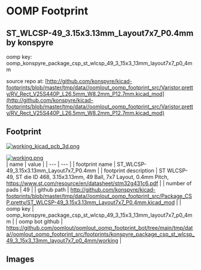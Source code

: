 # OOMP Footprint  
## ST_WLCSP-49_3.15x3.13mm_Layout7x7_P0.4mm  by konspyre  
  
oomp key: oomp_konspyre_package_csp_st_wlcsp_49_3_15x3_13mm_layout7x7_p0_4mm  
  
source repo at: [http://github.com/konspyre/kicad-footprints/blob/master/tmp/data//oomlout_oomp_footprint_src/Varistor.pretty/RV_Rect_V25S440P_L26.5mm_W8.2mm_P12.7mm.kicad_mod](http://github.com/konspyre/kicad-footprints/blob/master/tmp/data//oomlout_oomp_footprint_src/Varistor.pretty/RV_Rect_V25S440P_L26.5mm_W8.2mm_P12.7mm.kicad_mod)  
## Footprint  
  
[![working_kicad_pcb_3d.png](working_kicad_pcb_3d_600.png)](working_kicad_pcb_3d.png)  
  
[![working.png](working_600.png)](working.png)  
| name | value | 
| --- | --- | 
| footprint name | ST_WLCSP-49_3.15x3.13mm_Layout7x7_P0.4mm | 
| footprint description | ST WLCSP-49, ST die ID 468, 3.15x3.13mm, 49 Ball, 7x7 Layout, 0.4mm Pitch, https://www.st.com/resource/en/datasheet/stm32g431c6.pdf | 
| number of pads | 49 | 
| github path | http://github.com/konspyre/kicad-footprints/blob/master/tmp/data//oomlout_oomp_footprint_src/Package_CSP.pretty/ST_WLCSP-49_3.15x3.13mm_Layout7x7_P0.4mm.kicad_mod | 
| oomp key | oomp_konspyre_package_csp_st_wlcsp_49_3_15x3_13mm_layout7x7_p0_4mm | 
| oomp bot github | https://github.com/oomlout/oomlout_oomp_footprint_bot/tree/main/tmp/data//oomlout_oomp_footprint_src/footprints/konspyre_package_csp_st_wlcsp_49_3_15x3_13mm_layout7x7_p0_4mm/working | 
## Images  
